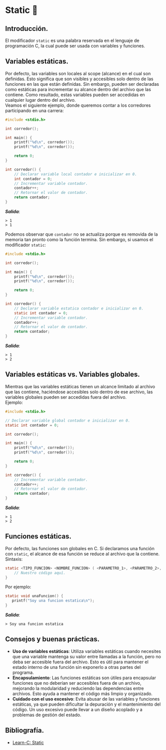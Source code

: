 # Static 🧊
## Introducción.
El modificador `static` es una palabra reservada en el lenguaje de programación C, la cual puede ser usada con variables y funciones.

## Variables estáticas.
Por defecto, las variables son locales al scope (alcance) en el cual son definidas. Esto significa que son visibles y accesibles solo dentro de las funciones en las que están definidas. Sin embargo, pueden ser declaradas como estáticas para incrementar su alcance dentro del archivo que las contiene. Como resultado, estas variables pueden ser accedidas en cualquier lugar dentro del archivo.<br>
Veamos el siguiente ejemplo, donde queremos contar a los corredores participando en una carrera:
```c
#include <stdio.h>

int corredor();

int main() {
    printf("%d\n", corredor());
    printf("%d\n", corredor());

    return 0;
}

int corredor() {
    // Declarar variable local contador e inicializar en 0.
    int contador = 0;
    // Incrementar variable contador.
    contador++;
    // Retornar el valor de contador.
    return contador;
}
```
***Salida***:
```
> 1
> 1
```
Podemos observar que `contador` no se actualiza porque es removida de la memoria tan pronto como la función termina. Sin embargo, si usamos el modificador `static`:
```c
#include <stdio.h>

int corredor();

int main() {
    printf("%d\n", corredor());
    printf("%d\n", corredor());

    return 0;
}

int corredor() {
    // Declarar variable estatica contador e inicializar en 0.
    static int contador = 0;
    // Incrementar variable contador.
    contador++;
    // Retornar el valor de contador.
    return contador;
}
```
***Salida***:
```
> 1
> 2
```

## Variables estáticas vs. Variables globales.
Mientras que las variables estáticas tienen un alcance limitado al archivo que las contiene, haciéndose accesibles solo dentro de ese archivo, las variables globales pueden ser accedidas fuera del archivo.<br>
Ejemplo:
```c
#include <stdio.h>

// Declarar variable global contador e inicializar en 0.
static int contador = 0;

int corredor();

int main() {
    printf("%d\n", corredor());
    printf("%d\n", corredor());

    return 0;
}

int corredor() {
    // Incrementar variable contador.
    contador++;
    // Retornar el valor de contador.
    return contador;
}
```
***Salida***:
```
> 1
> 2
```

## Funciones estáticas.
Por defecto, las funciones son globales en C. Si declaramos una función con `static`, el alcance de esa función se reduce al archivo que la contiene.<br>
Sintaxis:
```c
static <TIPO_FUNCION> <NOMBRE_FUNCION> ( <PARAMETRO_1>, <PARAMETRO_2>, .., <PARAMETRO_N> ) {
    // Nuestro código aquí.
}
```

Por ejemplo:
```c
static void unaFuncion() {
   printf("Soy una funcion estatica\n");
}
```
***Salida***:
```
> Soy una funcion estatica
```

## Consejos y buenas prácticas.
- **Uso de variables estáticas**: Utiliza variables estáticas cuando necesites que una variable mantenga su valor entre llamadas a la función, pero no deba ser accesible fuera del archivo. Esto es útil para mantener el estado interno de una función sin exponerlo a otras partes del programa.
- **Encapsulamiento**: Las funciones estáticas son útiles para encapsular funciones que no deberían ser accesibles fuera de un archivo, mejorando la modularidad y reduciendo las dependencias entre archivos. Esto ayuda a mantener el código más limpio y organizado.
- **Cuidado con el uso excesivo**: Evita abusar de las variables y funciones estáticas, ya que pueden dificultar la depuración y el mantenimiento del código. Un uso excesivo puede llevar a un diseño acoplado y a problemas de gestión del estado.

## Bibliografía.
- [Learn-C: Static](https://www.learn-c.org/es/Static)